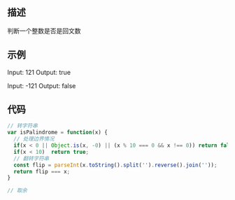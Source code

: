 ## 描述
判断一个整数是否是回文数
## 示例
Input: 121
Output: true

Input: -121
Output: false
## 代码
```js
// 转字符串
var isPalindrome = function(x) {
  // 处理边界情况
  if(x < 0 || Object.is(x, -0) || (x % 10 === 0 && x !== 0)) return false;
  if(x < 10)  return true;
  // 翻转字符串
  const flip = parseInt(x.toString().split('').reverse().join(''));
  return flip === x;
}
```
```js
// 取余
```